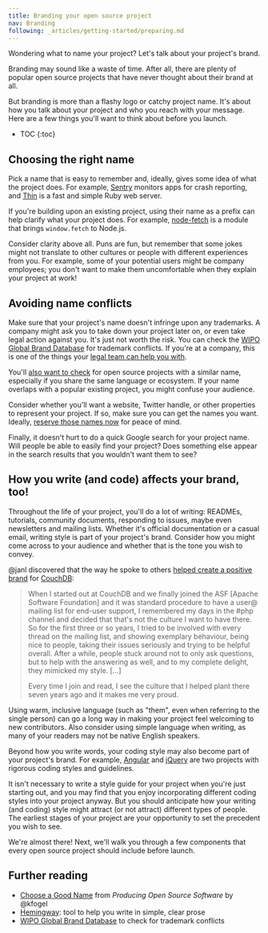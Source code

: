 ```yaml
---
title: Branding your open source project
nav: Branding
following: _articles/getting-started/preparing.md
---
```


Wondering what to name your project? Let's talk about your project's brand.

Branding may sound like a waste of time. After all, there are plenty of popular open source projects that have never thought about their brand at all.

But branding is more than a flashy logo or catchy project name. It's about how you talk about your project and who you reach with your message. Here are a few things you'll want to think about before you launch.

* TOC
{:toc}

## Choosing the right name

Pick a name that is easy to remember and, ideally, gives some idea of what the project does. For example, [Sentry](https://github.com/getsentry/sentry) monitors apps for crash reporting, and [Thin](https://github.com/macournoyer/thin) is a fast and simple Ruby web server.

If you're building upon an existing project, using their name as a prefix can help clarify what your project does. For example, [node-fetch](https://github.com/bitinn/node-fetch) is a module that brings `window.fetch` to Node.js.

Consider clarity above all. Puns are fun, but remember that some jokes might not translate to other cultures or people with different experiences from you. For example, some of your potential users might be company employees; you don't want to make them uncomfortable when they explain your project at work!

## Avoiding name conflicts

Make sure that your project's name doesn't infringe upon any trademarks. A company might ask you to take down your project later on, or even take legal action against you. It's just not worth the risk. You can check the [WIPO Global Brand Database](http://www.wipo.int/branddb/en/) for trademark conflicts. If you're at a company, this is one of the things your [legal team can help you with](../legal/#what-does-my-companys-legal-team-need-to-know).

You'll [also want to check](http://ivantomic.com/projects/ospnc/) for open source projects with a similar name, especially if you share the same language or ecosystem. If your name overlaps with a popular existing project, you might confuse your audience.

Consider whether you'll want a website, Twitter handle, or other properties to represent your project. If so, make sure you can get the names you want. Ideally, [reserve those names now](https://instantdomainsearch.com/) for peace of mind.

Finally, it doesn't hurt to do a quick Google search for your project name. Will people be able to easily find your project? Does something else appear in the search results that you wouldn't want them to see?

## How you write (and code) affects your brand, too!

Throughout the life of your project, you'll do a lot of writing: READMEs, tutorials, community documents, responding to issues, maybe even newsletters and mailing lists. Whether it's official documentation or a casual email, writing style is part of your project's brand. Consider how you might come across to your audience and whether that is the tone you wish to convey.

@janl discovered that the way he spoke to others [helped create a positive brand](http://writing.jan.io/2015/11/20/sustainable-open-source.html) for [CouchDB](https://github.com/apache/couchdb):

> When I started out at CouchDB and we finally joined the ASF \[Apache Software Foundation\] and it was standard procedure to have a user@ mailing list for end-user support, I remembered my days in the #php channel and decided that that's not the culture I want to have there. So for the first three or so years, I tried to be involved with every thread on the mailing list, and showing exemplary behaviour, being nice to people, taking their issues seriously and trying to be helpful overall. After a while, people stuck around not to only ask questions, but to help with the answering as well, and to my complete delight, they mimicked my style. \[...\]
>
> Every time I join and read, I see the culture that I helped plant there seven years ago and it makes me very proud.

Using warm, inclusive language (such as "them", even when referring to the single person) can go a long way in making your project feel welcoming to new contributors. Also consider using simple language when writing, as many of your readers may not be native English speakers.

Beyond how you write words, your coding style may also become part of your project's brand. For example, [Angular](https://github.com/johnpapa/angular-styleguide) and [jQuery](http://contribute.jquery.org/style-guide/js/) are two projects with rigorous coding styles and guidelines.

It isn't necessary to write a style guide for your project when you're just starting out, and you may find that you enjoy incorporating different coding styles into your project anyway. But you should anticipate how your writing (and coding) style might attract (or not attract) different types of people. The earliest stages of your project are your opportunity to set the precedent you wish to see.

We're almost there! Next, we'll walk you through a few components that every open source project should include before launch.

## Further reading

* [Choose a Good Name](http://producingoss.com/en/getting-started.html#choosing-a-name) from _Producing Open Source Software_ by @kfogel
* [Hemingway](http://www.hemingwayapp.com/): tool to help you write in simple, clear prose
* [WIPO Global Brand Database](http://www.wipo.int/branddb/en/) to check for trademark conflicts
